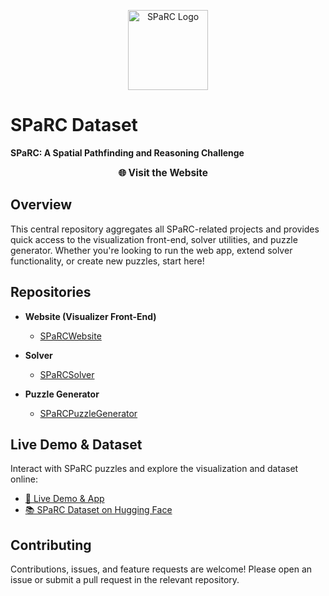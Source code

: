 <p align="center">
  <img src="logo.png" alt="SPaRC Logo" width="128"/>
</p>

# SPaRC Dataset

**SPaRC: A Spatial Pathfinding and Reasoning Challenge**

<div align="center">
  <a href="https://sparc.gipplab.org/" style="margin-right:1em; text-decoration:none; font-size:1.1em;">
    <strong>🌐 Visit the Website</strong>
  </a>
</div>

## Overview

This central repository aggregates all SPaRC-related projects and provides quick access to the visualization front-end, solver utilities, and puzzle generator. Whether you're looking to run the web app, extend solver functionality, or create new puzzles, start here!

## Repositories

* **Website (Visualizer Front-End)**

  * [SPaRCWebsite](https://github.com/lkaesberg/SPaRCWebsite)
* **Solver**

  * [SPaRCSolver](https://github.com/lkaesberg/SPaRCSolver)
* **Puzzle Generator**

  * [SPaRCPuzzleGenerator](https://github.com/lkaesberg/SPaRCPuzzleGenerator)

## Live Demo & Dataset

Interact with SPaRC puzzles and explore the visualization and dataset online:

* [🔗 Live Demo & App](https://sparc.gipplab.org/)
* [📚 SPaRC Dataset on Hugging Face](https://huggingface.co/datasets/lkaesberg/SPaRC)

## Contributing

Contributions, issues, and feature requests are welcome! Please open an issue or submit a pull request in the relevant repository.
